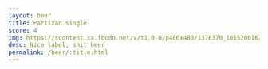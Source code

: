 ```yaml
---
layout: beer
title: Partizan single
score: 4
img: https://scontent.xx.fbcdn.net/v/t1.0-0/p480x480/1376370_10152001622893745_406801645_n.jpg?oh=8b3bc3f54b13f0cd1dfb7d8afa6a79f1&oe=58C33274
desc: Nice label, shit beer
permalink: /beer/:title.html
---
```


